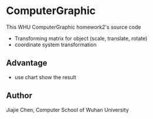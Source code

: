 # ComputerGraphic
This WHU ComputerGraphic homework2's source code
* Transforming matrix for object (scale, translate, rotate)
* coordinate system transformation

## Advantage
* use chart show the result

## Author
Jiajie Chen, Computer School of Wuhan University
